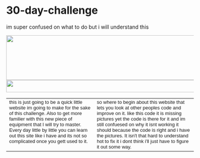# 30-day-challenge
im super confused on what to do but i will understand this

<html>
<body>
<div id="apDiv1"><img src="logo.png" width="1428" height="120" usemap="#Map" border="0" />
  <map name="Map" id="Map">
    <area shape="rect" coords="879,97,956,121" href="faqs.html" target="_top" alt="Faqs" />
    <area shape="rect" coords="645,99,847,119" href="hero_history.html" target="_top" alt="Hero History" />
    <area shape="rect" coords="392,97,614,119" href="famous_feats.html" target="_top" alt="Famous Feats" />
    <area shape="rect" coords="129,101,362,118" href="arch_enemies.html" target="_top" alt="Arch Enemies" />
    <area shape="rect" coords="4,99,101,117" href="index.html" target="_top" alt="Home Page" />
  </map>
</div>
<div id="apDiv2">
  <map name="Map2" id="Map2">
    <area shape="rect" coords="0,5,67,31" href="index.html" target="_right" alt="Home Page" />
    <area shape="rect" coords="89,5,244,27" href="arch_enemies.html" target="_top" alt="Arch Enemies" />
    <area shape="rect" coords="264,4,411,26" href="famous_feats.html" target="_top" alt="Famous Feats" />
    <area shape="rect" coords="434,5,569,28" href="hero_history.html" target="_top" alt="Hero History" />
    <area shape="rect" coords="590,5,643,29" href="faqs.html" target="_top" alt="Faqs" />
  </map>
<img src="githubfooter.jpg" width="1422" height="33" usemap="#Map3" border="0" />
<map name="Map3" id="Map3">
  <area shape="rect" coords="4,6,95,29" href="index.html" target="_top" alt="Home" />
  <area shape="rect" coords="126,6,363,28" href="arch_enemies.html" target="_top" alt="Arch Enemies " />
  <area shape="rect" coords="384,6,612,29" href="famous_feats.html" target="_top" />
  <area shape="rect" coords="640,5,847,31" href="hero_history.html" target="_top" alt="Hero History" />
  <area shape="rect" coords="880,5,952,29" href="faqs.html" target="_top" alt="Faqs" />
</map>
</div>
<div id="apDiv3">
<table width="500" height="250" border="0" cellpadding="5">
  <tr>
  <td align=laft valign=top><font face=arial size=2>this is just going to be a quick little website im going to make for the sake of this challenge. Also to get more familier with this new piece of equipment that I will try to master. Every day little by little you can learn out this site like i have and its not so complicated once you gett used to it.</td></font>
  <td align=left valign=top><font face=arial size=2>  so where to begin about this website that lets you look at other peoples code and improve on it. like this code it is missing pictures yet the code is there for it and im still confuesed on why it isnt working it should because the code is right and i have the pictures. It isn't that hard to understand hot to fix it i dont think i'll just have to figure it out some way.</td></table>
  </tr>
 </table>
</div>
</body>
</html>
